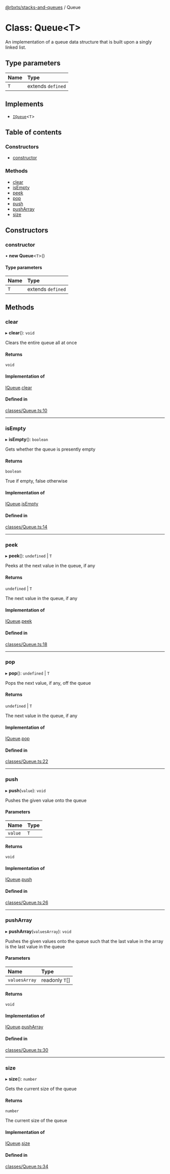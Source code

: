 [@rbxts/stacks-and-queues](../README.md) / Queue

# Class: Queue<T\>

An implementation of a queue data structure that is built upon a singly linked list.

## Type parameters

| Name | Type |
| :------ | :------ |
| `T` | extends `defined` |

## Implements

- [`IQueue`](../interfaces/IQueue.md)<`T`\>

## Table of contents

### Constructors

- [constructor](Queue.md#constructor)

### Methods

- [clear](Queue.md#clear)
- [isEmpty](Queue.md#isempty)
- [peek](Queue.md#peek)
- [pop](Queue.md#pop)
- [push](Queue.md#push)
- [pushArray](Queue.md#pusharray)
- [size](Queue.md#size)

## Constructors

### constructor

• **new Queue**<`T`\>()

#### Type parameters

| Name | Type |
| :------ | :------ |
| `T` | extends `defined` |

## Methods

### clear

▸ **clear**(): `void`

Clears the entire queue all at once

#### Returns

`void`

#### Implementation of

[IQueue](../interfaces/IQueue.md).[clear](../interfaces/IQueue.md#clear)

#### Defined in

[classes/Queue.ts:10](https://github.com/Bytebit-Org/roblox-StacksAndQueues/blob/dd612ca/src/classes/Queue.ts#L10)

___

### isEmpty

▸ **isEmpty**(): `boolean`

Gets whether the queue is presently empty

#### Returns

`boolean`

True if empty, false otherwise

#### Implementation of

[IQueue](../interfaces/IQueue.md).[isEmpty](../interfaces/IQueue.md#isempty)

#### Defined in

[classes/Queue.ts:14](https://github.com/Bytebit-Org/roblox-StacksAndQueues/blob/dd612ca/src/classes/Queue.ts#L14)

___

### peek

▸ **peek**(): `undefined` \| `T`

Peeks at the next value in the queue, if any

#### Returns

`undefined` \| `T`

The next value in the queue, if any

#### Implementation of

[IQueue](../interfaces/IQueue.md).[peek](../interfaces/IQueue.md#peek)

#### Defined in

[classes/Queue.ts:18](https://github.com/Bytebit-Org/roblox-StacksAndQueues/blob/dd612ca/src/classes/Queue.ts#L18)

___

### pop

▸ **pop**(): `undefined` \| `T`

Pops the next value, if any, off the queue

#### Returns

`undefined` \| `T`

The next value in the queue, if any

#### Implementation of

[IQueue](../interfaces/IQueue.md).[pop](../interfaces/IQueue.md#pop)

#### Defined in

[classes/Queue.ts:22](https://github.com/Bytebit-Org/roblox-StacksAndQueues/blob/dd612ca/src/classes/Queue.ts#L22)

___

### push

▸ **push**(`value`): `void`

Pushes the given value onto the queue

#### Parameters

| Name | Type |
| :------ | :------ |
| `value` | `T` |

#### Returns

`void`

#### Implementation of

[IQueue](../interfaces/IQueue.md).[push](../interfaces/IQueue.md#push)

#### Defined in

[classes/Queue.ts:26](https://github.com/Bytebit-Org/roblox-StacksAndQueues/blob/dd612ca/src/classes/Queue.ts#L26)

___

### pushArray

▸ **pushArray**(`valuesArray`): `void`

Pushes the given values onto the queue such that the last
value in the array is the last value in the queue

#### Parameters

| Name | Type |
| :------ | :------ |
| `valuesArray` | readonly `T`[] |

#### Returns

`void`

#### Implementation of

[IQueue](../interfaces/IQueue.md).[pushArray](../interfaces/IQueue.md#pusharray)

#### Defined in

[classes/Queue.ts:30](https://github.com/Bytebit-Org/roblox-StacksAndQueues/blob/dd612ca/src/classes/Queue.ts#L30)

___

### size

▸ **size**(): `number`

Gets the current size of the queue

#### Returns

`number`

The current size of the queue

#### Implementation of

[IQueue](../interfaces/IQueue.md).[size](../interfaces/IQueue.md#size)

#### Defined in

[classes/Queue.ts:34](https://github.com/Bytebit-Org/roblox-StacksAndQueues/blob/dd612ca/src/classes/Queue.ts#L34)
